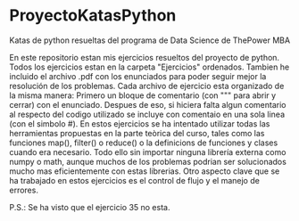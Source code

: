 # ProyectoKatasPython
Katas de python resueltas del programa de Data Science de ThePower MBA

En este repositorio estan mis ejercicios resueltos del proyecto de python. Todos los ejercicios estan en la carpeta "Ejercicios" ordenados. Tambien he incluido el archivo .pdf con los enunciados para poder seguir mejor la resolución de los problemas.
Cada archivo de ejercicio esta organizado de la misma manera: Primero un bloque de comentario (con """ para abrir y cerrar) con el enunciado. Despues de eso, si hiciera falta algun comentario al respecto del codigo utilizado se incluye con comentaio en una sola linea (con el simbolo #).
En estos ejercicios se ha intentado utilizar todas las herramientas propuestas en la parte teòrica del curso, tales como las funciones map(), filter() o reduce() o la definicions de funciones y clases cuando era necesario. Todo ello sin importar ninguna librería externa como numpy o math, aunque muchos de los problemas podrian ser solucionados mucho mas eficientemente con estas librerias. Otro aspecto clave que se ha trabajado en estos ejercicios es el control de flujo y el manejo de errores.





P.S.: Se ha visto que el ejercicio 35 no esta.
